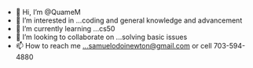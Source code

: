 - 👋 Hi, I’m @QuameM
- 👀 I’m interested in ...coding and general knowledge and advancement  
- 🌱 I’m currently learning ...cs50
- 💞️ I’m looking to collaborate on ...solving basic issues
- 📫 How to reach me ...samuelodoinewton@gmail.com or cell 703-594-4880

<!---
QuameM/QuameM is a ✨ special ✨ repository because its `README.md` (this file) appears on your GitHub profile.
You can click the Preview link to take a look at your changes.
--->
